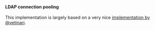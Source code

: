 #### LDAP connection pooling

This implementation is largely based on a very nice 
[implementation by @vetinari](https://github.com/vetinari/go-ldappool).
